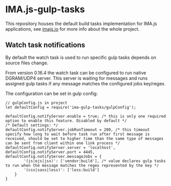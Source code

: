 # IMA.js-gulp-tasks

This repository houses the default build tasks implementation for IMA.js
applications, see [imajs.io](https://imajs.io/) for more info about the whole project.

## Watch task notifications

By default the watch task is used to run specific gulp tasks depends on source files change.

From version 0.16.4 the watch task can be configured to run native DGRAM/UDP4 server. This server is waiting for messages and runs assigned gulp tasks if any message matches the configured jobs key/regex.

The configuration can be set in gulp config:

```
// gulpConfig.js in project
let defaultConfig = require('ima-gulp-tasks/gulpConfig');

defaultConfig.notifyServer.enable = true; /* this is only one required option to enable this feature. Disabled by default */
/* Default settings: */
defaultConfig.notifyServer.jobRunTimeout = 200, /* this timeout specify how long to wait before task run after first message is received, should be set to higher time than the same type of messages can be sent from client within one link process */
defaultConfig.notifyServer.server = 'localhost',
defaultConfig.notifyServer.port = 4445,
defaultConfig.notifyServer.messageJobs = {
        '(js|ejs|jsx)': ['vendor:build'], /* value declares gulp tasks to run when the message matches the regex represented by the key */
        '(css|sass|less)': ['less:build']
    }
}
```
